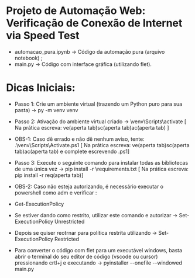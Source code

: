 # Projeto de Automação Web: Verificação de Conexão de Internet via Speed Test
 - automacao_pura.ipynb -> Código da automação pura (arquivo notebook) ;
 - main.py -> Código com interface gráfica (utilizando flet).

# Dicas Iniciais:
 - Passo 1: Crie um ambiente virtual (trazendo um Python puro para sua pasta) -> py -m venv venv
 - Passo 2: Ativação do ambiente virtual criado -> \venv\Scripts\activate [ Na prática escreva: ve(aperta tab)sc(aperta tab)ac(aperta tab) ]
 
 - OBS-1: Caso dê errado e não dê nenhum aviso, tente: .\venv\Scripts\Activate.ps1 [ Na prática escreva: ve(aperta tab)sc(aperta tab)ac(aperta tab) e complete escrevendo .ps1]
 
 - Passo 3: Execute o seguinte comando para instalar todas as bibliotecas de uma única vez -> pip install -r \requirements.txt [ Na prática escreva: pip install -r req(aperta tab)]
   
 - OBS-2: Caso não esteja autorizando, é necessário executar o powershell como adm e verificar :
 
 - Get-ExecutionPolicy
 - Se estiver dando como restrito, utilizar este comando e autorizar -> Set-ExecutionPolicy Unrestricted
 - Depois se quiser reotrnar para política restrita utilizando -> Set-ExecutionPolicy Restricted

 - Para converter o código com flet para um executável windows, basta abrir o terminal do seu editor de código (vscode ou cursor) pressionando crtl+j e executando -> pyinstaller --onefile --windowed main.py
